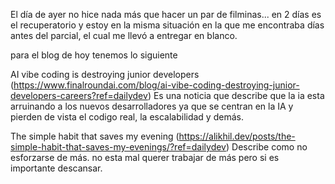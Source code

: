 El día de ayer no hice nada más que hacer un par de filminas... en 2 días es el recuperatorio y estoy en la misma situación en la que me encontraba días antes del parcial, el cual me llevó a entregar en blanco.

para el blog de hoy tenemos lo siguiente

AI vibe coding is destroying junior developers (https://www.finalroundai.com/blog/ai-vibe-coding-destroying-junior-developers-careers?ref=dailydev)
Es una noticia que describe que la ia esta arruinando a los nuevos desarrolladores ya que se centran en la IA y pierden de vista el codigo real, la escalabilidad y demás.

The simple habit that saves my evening (https://alikhil.dev/posts/the-simple-habit-that-saves-my-evenings/?ref=dailydev)
Describe como no esforzarse de más. no esta mal querer trabajar de más pero si es importante descansar. 